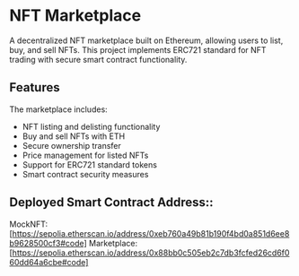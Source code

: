 # NFT Marketplace

A decentralized NFT marketplace built on Ethereum, allowing users to list, buy, and sell NFTs. This project implements ERC721 standard for NFT trading with secure smart contract functionality.

## Features

The marketplace includes:

- NFT listing and delisting functionality
- Buy and sell NFTs with ETH
- Secure ownership transfer
- Price management for listed NFTs
- Support for ERC721 standard tokens
- Smart contract security measures

## Deployed Smart Contract Address::
MockNFT: [https://sepolia.etherscan.io/address/0xeb760a49b81b190f4bd0a851d6ee8b9628500cf3#code]
Marketplace: [https://sepolia.etherscan.io/address/0x88bb0c505eb2c7db3fcfed26cd6f060dd64a6cbe#code]
